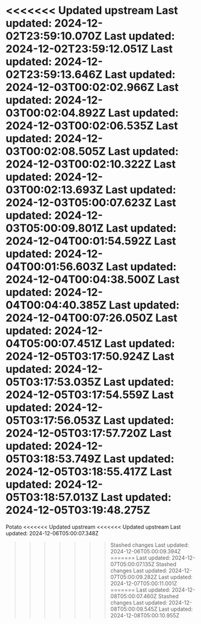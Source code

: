 <<<<<<< Updated upstream
Last updated: 2024-12-02T23:59:10.070Z
Last updated: 2024-12-02T23:59:12.051Z
Last updated: 2024-12-02T23:59:13.646Z
Last updated: 2024-12-03T00:02:02.966Z
Last updated: 2024-12-03T00:02:04.892Z
Last updated: 2024-12-03T00:02:06.535Z
Last updated: 2024-12-03T00:02:08.505Z
Last updated: 2024-12-03T00:02:10.322Z
Last updated: 2024-12-03T00:02:13.693Z
Last updated: 2024-12-03T05:00:07.623Z
Last updated: 2024-12-03T05:00:09.801Z
Last updated: 2024-12-04T00:01:54.592Z
Last updated: 2024-12-04T00:01:56.603Z
Last updated: 2024-12-04T00:04:38.500Z
Last updated: 2024-12-04T00:04:40.385Z
Last updated: 2024-12-04T00:07:26.050Z
Last updated: 2024-12-04T05:00:07.451Z
Last updated: 2024-12-05T03:17:50.924Z
Last updated: 2024-12-05T03:17:53.035Z
Last updated: 2024-12-05T03:17:54.559Z
Last updated: 2024-12-05T03:17:56.053Z
Last updated: 2024-12-05T03:17:57.720Z
Last updated: 2024-12-05T03:18:53.749Z
Last updated: 2024-12-05T03:18:55.417Z
Last updated: 2024-12-05T03:18:57.013Z
Last updated: 2024-12-05T03:19:48.275Z
=======
Potato
<<<<<<< Updated upstream
<<<<<<< Updated upstream
Last updated: 2024-12-06T05:00:07.348Z
>>>>>>> Stashed changes
Last updated: 2024-12-06T05:00:09.394Z
=======
Last updated: 2024-12-07T05:00:07.135Z
>>>>>>> Stashed changes
Last updated: 2024-12-07T05:00:09.282Z
Last updated: 2024-12-07T05:00:11.001Z
=======
Last updated: 2024-12-08T05:00:07.460Z
>>>>>>> Stashed changes
Last updated: 2024-12-08T05:00:09.545Z
Last updated: 2024-12-08T05:00:10.955Z
